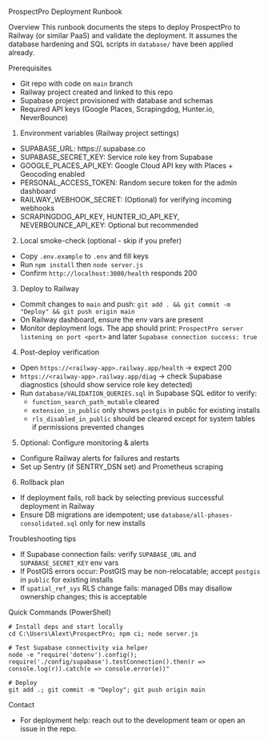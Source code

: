 ProspectPro Deployment Runbook

Overview
This runbook documents the steps to deploy ProspectPro to Railway (or similar PaaS) and validate the deployment. It assumes the database hardening and SQL scripts in `database/` have been applied already.

Prerequisites
- Git repo with code on `main` branch
- Railway project created and linked to this repo
- Supabase project provisioned with database and schemas
- Required API keys (Google Places, Scrapingdog, Hunter.io, NeverBounce)

1) Environment variables (Railway project settings)
- SUPABASE_URL: https://<ref>.supabase.co
- SUPABASE_SECRET_KEY: Service role key from Supabase
- GOOGLE_PLACES_API_KEY: Google Cloud API key with Places + Geocoding enabled
- PERSONAL_ACCESS_TOKEN: Random secure token for the admin dashboard
- RAILWAY_WEBHOOK_SECRET: (Optional) for verifying incoming webhooks
- SCRAPINGDOG_API_KEY, HUNTER_IO_API_KEY, NEVERBOUNCE_API_KEY: Optional but recommended

2) Local smoke-check (optional - skip if you prefer)
- Copy `.env.example` to `.env` and fill keys
- Run `npm install` then `node server.js`
- Confirm `http://localhost:3000/health` responds 200

3) Deploy to Railway
- Commit changes to `main` and push: `git add . && git commit -m "Deploy" && git push origin main`
- On Railway dashboard, ensure the env vars are present
- Monitor deployment logs. The app should print: `ProspectPro server listening on port <port>` and later `Supabase connection success: true`

4) Post-deploy verification
- Open `https://<railway-app>.railway.app/health` → expect 200
- `https://<railway-app>.railway.app/diag` → check Supabase diagnostics (should show service role key detected)
- Run `database/VALIDATION_QUERIES.sql` in Supabase SQL editor to verify:
  - `function_search_path_mutable` cleared
  - `extension_in_public` only shows `postgis` in public for existing installs
  - `rls_disabled_in_public` should be cleared except for system tables if permissions prevented changes

5) Optional: Configure monitoring & alerts
- Configure Railway alerts for failures and restarts
- Set up Sentry (if SENTRY_DSN set) and Prometheus scraping

6) Rollback plan
- If deployment fails, roll back by selecting previous successful deployment in Railway
- Ensure DB migrations are idempotent; use `database/all-phases-consolidated.sql` only for new installs

Troubleshooting tips
- If Supabase connection fails: verify `SUPABASE_URL` and `SUPABASE_SECRET_KEY` env vars
- If PostGIS errors occur: PostGIS may be non-relocatable; accept `postgis` in `public` for existing installs
- If `spatial_ref_sys` RLS change fails: managed DBs may disallow ownership changes; this is acceptable

Quick Commands (PowerShell)
```
# Install deps and start locally
cd C:\Users\Alext\ProspectPro; npm ci; node server.js

# Test Supabase connectivity via helper
node -e "require('dotenv').config(); require('./config/supabase').testConnection().then(r => console.log(r)).catch(e => console.error(e))"

# Deploy
git add .; git commit -m "Deploy"; git push origin main
```

Contact
- For deployment help: reach out to the development team or open an issue in the repo.
